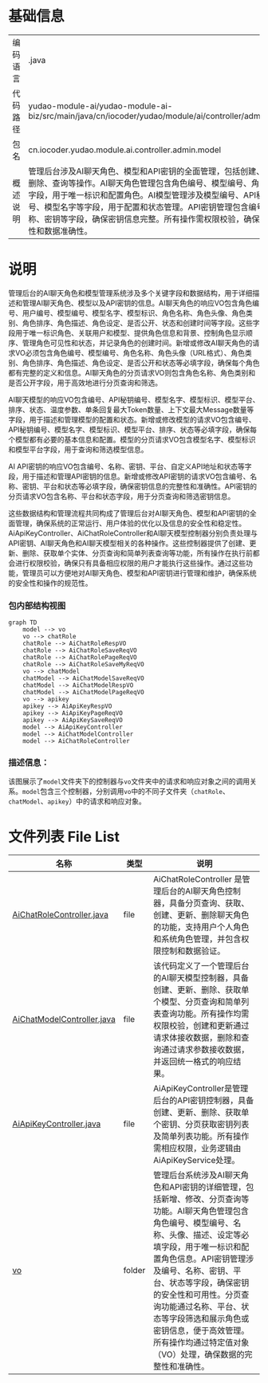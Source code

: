 # 基础信息

|      |      |
|------|------|
| 编码语言 | .java |
| 代码路径 | yudao-module-ai/yudao-module-ai-biz/src/main/java/cn/iocoder/yudao/module/ai/controller/admin/model |
| 包名 | cn.iocoder.yudao.module.ai.controller.admin.model |
| 概述说明 | 管理后台涉及AI聊天角色、模型和API密钥的全面管理，包括创建、更新、删除、查询等操作。AI聊天角色管理包含角色编号、模型编号、角色名称等字段，用于唯一标识和配置角色。AI模型管理涉及模型编号、API秘钥编号、模型名字等字段，用于配置和状态管理。API密钥管理包含编号、名称、密钥等字段，确保密钥信息完整。所有操作需权限校验，确保系统安全性和数据准确性。 |

# 说明

管理后台的AI聊天角色和模型管理系统涉及多个关键字段和数据结构，用于详细描述和管理AI聊天角色、模型以及API密钥的信息。AI聊天角色的响应VO包含角色编号、用户编号、模型编号、模型名字、模型标识、角色名称、角色头像、角色类别、角色排序、角色描述、角色设定、是否公开、状态和创建时间等字段。这些字段用于唯一标识角色、关联用户和模型、提供角色信息和背景、控制角色显示顺序、管理角色可见性和状态，并记录角色的创建时间。新增或修改AI聊天角色的请求VO必须包含角色编号、模型编号、角色名称、角色头像（URL格式）、角色类别、角色排序、角色描述、角色设定、是否公开和状态等必填字段，确保每个角色都有完整的定义和信息。AI聊天角色的分页请求VO则包含角色名称、角色类别和是否公开字段，用于高效地进行分页查询和筛选。

AI聊天模型的响应VO包含编号、API秘钥编号、模型名字、模型标识、模型平台、排序、状态、温度参数、单条回复最大Token数量、上下文最大Message数量等字段，用于描述和管理模型的配置和状态。新增或修改模型的请求VO包含编号、API秘钥编号、模型名字、模型标识、模型平台、排序、状态等必填字段，确保每个模型都有必要的基本信息和配置。模型的分页请求VO包含模型名字、模型标识和模型平台字段，用于查询和筛选模型信息。

AI API密钥的响应VO包含编号、名称、密钥、平台、自定义API地址和状态等字段，用于描述和管理API密钥的信息。新增或修改API密钥的请求VO包含编号、名称、密钥、平台和状态等必填字段，确保密钥信息的完整性和准确性。API密钥的分页请求VO包含名称、平台和状态字段，用于分页查询和筛选密钥信息。

这些数据结构和管理流程共同构成了管理后台对AI聊天角色、模型和API密钥的全面管理，确保系统的正常运行、用户体验的优化以及信息的安全性和稳定性。AiApiKeyController、AiChatRoleController和AI聊天模型控制器分别负责处理与API密钥、AI聊天角色和AI聊天模型相关的各种操作。这些控制器提供了创建、更新、删除、获取单个实体、分页查询和简单列表查询等功能，所有操作在执行前都会进行权限校验，确保只有具备相应权限的用户才能执行这些操作。通过这些功能，管理员可以方便地对AI聊天角色、模型和API密钥进行管理和维护，确保系统的安全性和操作的规范性。


### 包内部结构视图

```mermaid
graph TD
    model --> vo
    vo --> chatRole
    chatRole --> AiChatRoleRespVO
    chatRole --> AiChatRoleSaveReqVO
    chatRole --> AiChatRolePageReqVO
    chatRole --> AiChatRoleSaveMyReqVO
    vo --> chatModel
    chatModel --> AiChatModelSaveReqVO
    chatModel --> AiChatModelRespVO
    chatModel --> AiChatModelPageReqVO
    vo --> apikey
    apikey --> AiApiKeyRespVO
    apikey --> AiApiKeyPageReqVO
    apikey --> AiApiKeySaveReqVO
    model --> AiApiKeyController
    model --> AiChatModelController
    model --> AiChatRoleController
```

### 描述信息：
该图展示了`model`文件夹下的控制器与`vo`文件夹中的请求和响应对象之间的调用关系。`model`包含三个控制器，分别调用`vo`中的不同子文件夹（`chatRole`、`chatModel`、`apikey`）中的请求和响应对象。

# 文件列表 File List

| 名称   | 类型  | 说明 |
|-------|------|-------------|
| [AiChatRoleController.java](AiChatRoleController.md) | file | AiChatRoleController 是管理后台的AI聊天角色控制器，具备分页查询、获取、创建、更新、删除聊天角色的功能，支持用户个人角色和系统角色管理，并包含权限控制和数据验证。 |
| [AiChatModelController.java](AiChatModelController.md) | file | 该代码定义了一个管理后台的AI聊天模型控制器，具备创建、更新、删除、获取单个模型、分页查询和简单列表查询功能。所有操作均需权限校验，创建和更新通过请求体接收数据，删除和查询通过请求参数接收数据，并返回统一格式的响应结果。 |
| [AiApiKeyController.java](AiApiKeyController.md) | file | AiApiKeyController是管理后台的API密钥控制器，具备创建、更新、删除、获取单个密钥、分页获取密钥列表及简单列表功能。所有操作需相应权限，业务逻辑由AiApiKeyService处理。 |
| [vo](vo/_package.md) | folder | 管理后台系统涉及AI聊天角色和API密钥的详细管理，包括新增、修改、分页查询等功能。AI聊天角色管理包含角色编号、模型编号、名称、头像、描述、设定等必填字段，用于唯一标识和配置角色信息。API密钥管理涉及编号、名称、密钥、平台、状态等字段，确保密钥的安全性和可用性。分页查询功能通过名称、平台、状态等字段筛选和展示角色或密钥信息，便于高效管理。所有操作均通过特定值对象（VO）处理，确保数据的完整性和准确性。 |


